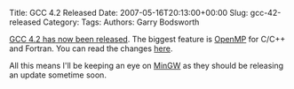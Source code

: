 Title: GCC 4.2 Released
Date: 2007-05-16T20:13:00+00:00
Slug: gcc-42-released
Category: 
Tags: 
Authors: Garry Bodsworth

<a href="http://gcc.gnu.org/ml/gcc-announce/2007/msg00002.html">GCC 4.2 has now been released</a>.  The biggest feature is <a href="http://en.wikipedia.org/wiki/OpenMP">OpenMP</a> for C/C++ and Fortran.  You can read the changes <a href="http://gcc.gnu.org/gcc-4.2/changes.html">here</a>.

All this means I'll be keeping an eye on <a href="http://www.mingw.org">MinGW</a> as they should be releasing an update sometime soon.
